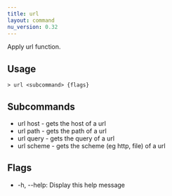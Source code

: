 ```yaml
---
title: url
layout: command
nu_version: 0.32
---
```


Apply url function.

## Usage

```shell
> url <subcommand> {flags}
```

## Subcommands

- url host - gets the host of a url
- url path - gets the path of a url
- url query - gets the query of a url
- url scheme - gets the scheme (eg http, file) of a url

## Flags

- -h, --help: Display this help message
